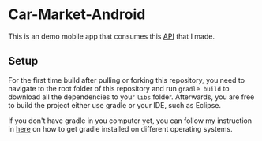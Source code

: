 # Car-Market-Android

This is an demo mobile app that consumes this [API](https://github.com/ctrl-alt-del/car-market) that I made.

## Setup
For the first time build after pulling or forking this repository, you need to navigate to the root folder of this repository and run `gradle build` to download all the dependencies to your `libs` folder.  Afterwards, you are free to build the project either use gradle or your IDE, such as Eclipse.

If you don't have gradle in you computer yet, you can follow my instruction in [here](https://github.com/ctrl-alt-del/devenv#gradle) on how to get gradle installed on different operating systems.